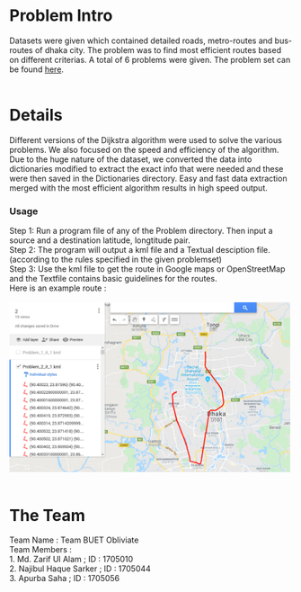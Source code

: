 <h1>Problem Intro</h1>
Datasets were given which contained detailed roads, metro-routes and bus-routes of dhaka city. The problem was to find most efficient routes
based on different criterias. A total of 6 problems were given. The problem set can be found <a href = "https://github.com/zarif98sjs/BUET_Obliviate_CodeSamurai/blob/master/Code%20Samurai%202019%20-%20Problem%20Set.pdf">
here</a>.
<br><br>
<h1>Details</h1>
Different versions of the Dijkstra algorithm were used to solve the various problems. We also focused on the speed and efficiency of the algorithm.
Due to the huge nature of the dataset, we converted the data into dictionaries modified to extract the exact info that were needed and these were then
saved in the Dictionaries directory. Easy and fast data extraction merged with the most efficient algorithm results in high speed output.<br>
<h3>Usage</h3>
Step 1: Run a program file of any of the Problem directory. Then input a source and a destination latitude, longtitude pair. <br>
Step 2: The program will output a kml file and a Textual desciption file.(according to the rules specified in the given problemset) <br>
Step 3: Use the kml file to get the route in Google maps or OpenStreetMap and the Textfile contains basic guidelines for the routes. <br>
Here is an example route : <br><br>
<img src="Problem 2/Problem-2 (2nd input).PNG" width="500">
<br><br>
<h1> The Team </h1>
Team Name : Team BUET Obliviate <br>
Team Members : <br>
1. Md. Zarif Ul Alam ;  ID : 1705010 <br>
2. Najibul Haque Sarker ;  ID : 1705044 <br>
3. Apurba Saha ;  ID : 1705056 <br>
<br>
